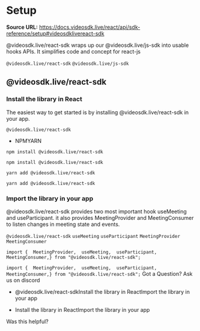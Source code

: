# Setup

**Source URL:** https://docs.videosdk.live/react/api/sdk-reference/setup#videosdklivereact-sdk

@videosdk.live/react-sdk wraps up our @videosdk.live/js-sdk into usable hooks APIs. It simplifies code and concept for react-js

`@videosdk.live/react-sdk`
`@videosdk.live/js-sdk`
## @videosdk.live/react-sdk​

### Install the library in React​

The easiest way to get started is by installing @videosdk.live/react-sdk in your app.

`@videosdk.live/react-sdk`
- NPMYARN

```
npm install @videosdk.live/react-sdk
```

`npm install @videosdk.live/react-sdk`
```
yarn add @videosdk.live/react-sdk
```

`yarn add @videosdk.live/react-sdk`
### Import the library in your app​

@videosdk.live/react-sdk provides two most important hook useMeeting and useParticipant. it also provides MeetingProvider and MeetingConsumer to listen changes in meeting state and events.

`@videosdk.live/react-sdk`
`useMeeting`
`useParticipant`
`MeetingProvider`
`MeetingConsumer`
```
import {  MeetingProvider,  useMeeting,  useParticipant,  MeetingConsumer,} from "@videosdk.live/react-sdk";
```

`import {  MeetingProvider,  useMeeting,  useParticipant,  MeetingConsumer,} from "@videosdk.live/react-sdk";`
Got a Question? Ask us on discord

- @videosdk.live/react-sdkInstall the library in ReactImport the library in your app

- Install the library in ReactImport the library in your app

Was this helpful?
